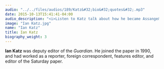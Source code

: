 ```yaml
---
audio: "../../files/audios/189/Katz&#32;bio&#32;quotes&#32;.mp3"
date: 2015-10-13T15:41:41-04:00
audio_description: "<i>Listen to Katz talk about how he became Assange&rsquo;s main contact.</i>"
image: "Ian Katz.jpg"
name: "Ian Katz"
title: Ian Katz
biography_weight: 3
---
```

<strong>Ian Katz </strong>was deputy editor of the <em>Guardian</em>. He joined 
the paper in 1990, and had worked as a reporter, foreign correspondent, features editor, 
and editor of the Saturday paper.

